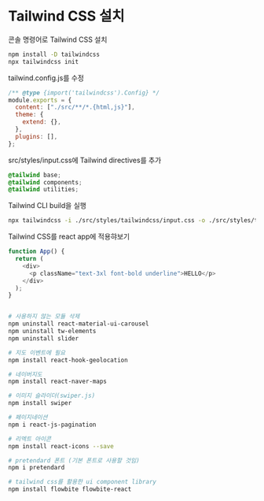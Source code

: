 # Tailwind CSS 설치

콘솔 명령어로 Tailwind CSS 설치

```bash
npm install -D tailwindcss
npx tailwindcss init
```

tailwind.config.js를 수정

```jsx
/** @type {import('tailwindcss').Config} */
module.exports = {
  content: ["./src/**/*.{html,js}"],
  theme: {
    extend: {},
  },
  plugins: [],
};
```

src/styles/input.css에 Tailwind directives를 추가

```css
@tailwind base;
@tailwind components;
@tailwind utilities;
```

Tailwind CLI build을 실행

```bash
npx tailwindcss -i ./src/styles/tailwindcss/input.css -o ./src/styles/tailwindcss/output.css --watch
```

Tailwind CSS를 react app에 적용햐보기

```javascript
function App() {
  return (
    <div>
      <p className="text-3xl font-bold underline">HELLO</p>
    </div>
  );
}
```

```bash

# 사용하지 않는 모듈 삭제
npm uninstall react-material-ui-carousel
npm uninstall tw-elements
npm uninstall slider

# 지도 이벤트에 필요
npm install react-hook-geolocation

# 네이버지도
npm install react-naver-maps

# 이미지 슬라이더(swiper.js)
npm install swiper

# 페이지네이션
npm i react-js-pagination

# 리엑트 아이콘
npm install react-icons --save

# pretendard 폰트 (기본 폰트로 사용할 것임)
npm i pretendard

# tailwind css를 활용한 ui component library
npm install flowbite flowbite-react

```
